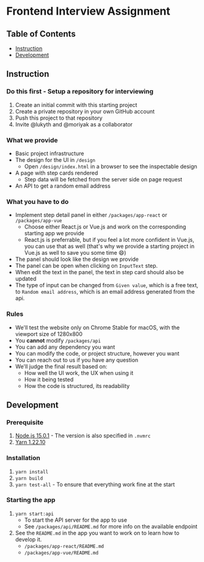 # Frontend Interview Assignment

## Table of Contents

- [Instruction](#Instruction)
- [Development](#Development)

## Instruction

### Do this first - Setup a repository for interviewing

1. Create an initial commit with this starting project
2. Create a private repository in your own GitHub account
3. Push this project to that repository
4. Invite @lukyth and @moriyak as a collaborator

### What we provide

- Basic project infrastructure
- The design for the UI in `/design`
  - Open `/design/index.html` in a browser to see the inspectable design
- A page with step cards rendered
  - Step data will be fetched from the server side on page request
- An API to get a random email address

### What you have to do

- Implement step detail panel in either `/packages/app-react` or `/packages/app-vue`
  - Choose either React.js or Vue.js and work on the corresponding starting app we provide
  - React.js is preferrable, but if you feel a lot more confident in Vue.js, you can use that as well (that's why we provide a starting project in Vue.js as well to save you some time 😄)
- The panel should look like the design we provide
- The panel can be open when clicking on `InputText` step.
- When edit the text in the panel, the text in step card should also be updated
- The type of input can be changed from `Given value`, which is a free text, to `Random email address`, which is an email address generated from the api.

### Rules

- We'll test the website only on Chrome Stable for macOS, with the viewport size of 1280x800
- You **cannot** modify `/packages/api`
- You can add any dependency you want
- You can modify the code, or project structure, however you want
- You can reach out to us if you have any question
- We'll judge the final result based on:
  - How well the UI work, the UX when using it
  - How it being tested
  - How the code is structured, its readability

## Development

### Prerequisite

1. [Node.js 15.0.1](https://nodejs.org/en/) - The version is also specified in `.nvmrc`
2. [Yarn 1.22.10](https://classic.yarnpkg.com/en/)

### Installation

1. `yarn install`
2. `yarn build`
3. `yarn test-all` - To ensure that everything work fine at the start

### Starting the app

1. `yarn start:api`
   - To start the API server for the app to use
   - See `/packages/api/README.md` for more info on the available endpoint
2. See the `README.md` in the app you want to work on to learn how to develop it.
   - `/packages/app-react/README.md`
   - `/packages/app-vue/README.md`
